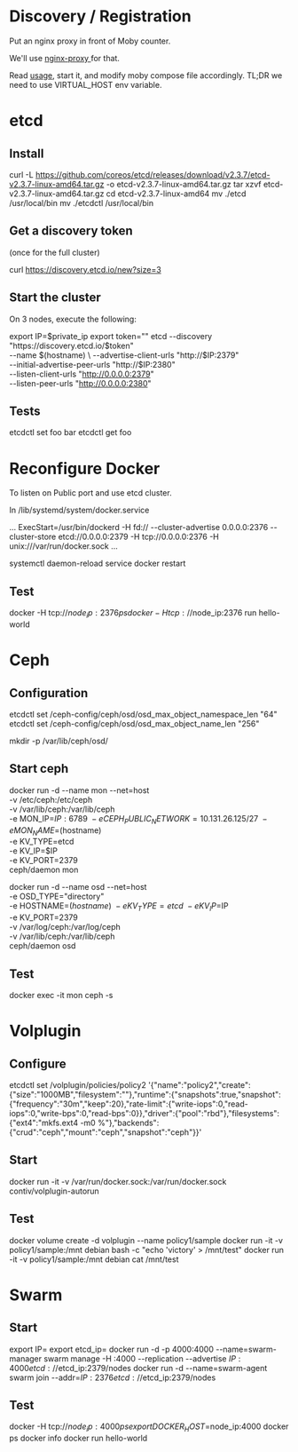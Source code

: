 # Discovery / Registration

Put an nginx proxy in front of Moby counter.

We'll use [nginx-proxy ](https://github.com/jwilder/nginx-proxy)for that.

Read [usage](https://github.com/jwilder/nginx-proxy/#usage), start it, and modify moby compose file accordingly.
TL;DR we need to use VIRTUAL_HOST env variable.

# etcd

## Install

curl -L  https://github.com/coreos/etcd/releases/download/v2.3.7/etcd-v2.3.7-linux-amd64.tar.gz -o etcd-v2.3.7-linux-amd64.tar.gz
tar xzvf etcd-v2.3.7-linux-amd64.tar.gz
cd etcd-v2.3.7-linux-amd64
mv ./etcd /usr/local/bin
mv ./etcdctl /usr/local/bin

## Get a discovery token

(once for the full cluster)

curl https://discovery.etcd.io/new?size=3

## Start the cluster

On 3 nodes, execute the following:

export IP=$private_ip
export token=""
etcd --discovery "https://discovery.etcd.io/$token" \
     --name $(hostname) \
     --advertise-client-urls "http://$IP:2379" \
     --initial-advertise-peer-urls "http://$IP:2380" \
     --listen-client-urls "http://0.0.0.0:2379" \
     --listen-peer-urls "http://0.0.0.0:2380"


## Tests

etcdctl set foo bar
etcdctl get foo

# Reconfigure Docker

To listen on Public port and use etcd cluster.


In /lib/systemd/system/docker.service

...
ExecStart=/usr/bin/dockerd -H fd:// --cluster-advertise 0.0.0.0:2376 --cluster-store etcd://0.0.0.0:2379 -H tcp://0.0.0.0:2376 -H unix:///var/run/docker.sock
...

systemctl daemon-reload
service docker restart



## Test

docker -H tcp://$node_ip:2376 ps
docker -H tcp://$node_ip:2376 run hello-world


# Ceph

## Configuration

etcdctl set /ceph-config/ceph/osd/osd_max_object_namespace_len "64"
etcdctl set /ceph-config/ceph/osd/osd_max_object_name_len "256"

mkdir -p /var/lib/ceph/osd/

## Start ceph

docker run -d --name mon --net=host \
           -v /etc/ceph:/etc/ceph \
           -v /var/lib/ceph:/var/lib/ceph \
           -e MON_IP=$IP:6789 \
           -e CEPH_PUBLIC_NETWORK=10.131.26.125/27 \
           -e MON_NAME=$(hostname) \
           -e KV_TYPE=etcd \
           -e KV_IP=$IP \
           -e KV_PORT=2379 \
           ceph/daemon mon


docker run -d --name osd --net=host \
           -e OSD_TYPE="directory"\
           -e HOSTNAME=$(hostname) \
           -e KV_TYPE=etcd \
           -e KV_IP=$IP \
           -e KV_PORT=2379 \
           -v /var/log/ceph:/var/log/ceph \
           -v /var/lib/ceph:/var/lib/ceph \
           ceph/daemon osd

## Test

docker exec -it mon ceph -s

# Volplugin

## Configure

etcdctl set /volplugin/policies/policy2  '{"name":"policy2","create":{"size":"1000MB","filesystem":""},"runtime":{"snapshots":true,"snapshot":{"frequency":"30m","keep":20},"rate-limit":{"write-iops":0,"read-iops":0,"write-bps":0,"read-bps":0}},"driver":{"pool":"rbd"},"filesystems":{"ext4":"mkfs.ext4 -m0 %"},"backends":{"crud":"ceph","mount":"ceph","snapshot":"ceph"}}'

## Start

docker run -it -v /var/run/docker.sock:/var/run/docker.sock contiv/volplugin-autorun

## Test

docker volume create -d volplugin --name policy1/sample
docker run -it -v policy1/sample:/mnt debian bash -c "echo 'victory' > /mnt/test"
docker run -it -v policy1/sample:/mnt debian cat /mnt/test

# Swarm

## Start
export IP=
export etcd_ip=
docker run -d -p 4000:4000 --name=swarm-manager swarm manage -H :4000 --replication --advertise $IP:4000 etcd://$etcd_ip:2379/nodes
docker run -d --name=swarm-agent swarm join --addr=$IP:2376 etcd://$etcd_ip:2379/nodes


## Test
docker -H tcp://$node_ip:4000 ps
export DOCKER_HOST=$node_ip:4000
docker ps
docker info
docker run hello-world
